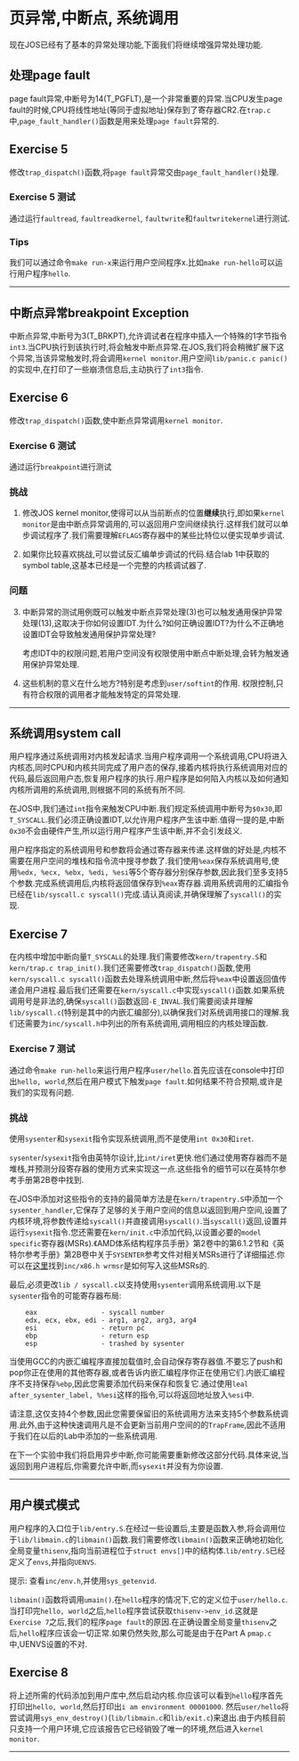 <!-- toc -->

# 页异常,中断点, 系统调用
现在JOS已经有了基本的异常处理功能,下面我们将继续增强异常处理功能.

## 处理page fault
page fault异常,中断号为14(T_PGFLT),是一个非常重要的异常.当CPU发生page fault的时候,CPU将线性地址(等同于虚拟地址)保存到了寄存器CR2.在`trap.c`中,`page_fault_handler()`函数是用来处理`page fault`异常的.

## Exercise 5
修改`trap_dispatch()`函数,将`page fault`异常交由`page_fault_handler()`处理.

### Exercise 5 测试
通过运行`faultread`, `faultreadkernel`, `faultwrite`和`faultwritekernel`进行测试.

### Tips
我们可以通过命令`make run-x`来运行用户空间程序x.比如`make run-hello`可以运行用户程序`hello`.

---

## 中断点异常breakpoint Exception
中断点异常,中断号为3(T_BRKPT),允许调试者在程序中插入一个特殊的1字节指令`int3`.当CPU执行到该执行时,将会触发中断点异常.在JOS,我们将会稍微扩展下这个异常,当该异常触发时,将会调用`kernel monitor`.用户空间`lib/panic.c panic()`的实现中,在打印了一些崩溃信息后,主动执行了`int3`指令.

## Exercise 6
修改`trap_dispatch()`函数,使中断点异常调用`kernel monitor`.

### Exercise 6 测试
通过运行`breakpoint`进行测试

### 挑战
1. 修改JOS kernel monitor,使得可以从当前断点的位置**继续**执行,即如果`kernel monitor`是由中断点异常调用的,可以返回用户空间继续执行.这样我们就可以单步调试程序了.我们需要理解`EFLAGS`寄存器中的某些比特位以便实现单步调试.

2. 如果你比较喜欢挑战,可以尝试反汇编单步调试的代码.结合lab 1中获取的symbol table,这基本已经是一个完整的内核调试器了.

### 问题
3. 中断异常的测试用例既可以触发中断点异常处理(3)也可以触发通用保护异常处理(13),这取决于你如何设置IDT.为什么?如何正确设置IDT?为什么不正确地设置IDT会导致触发通用保护异常处理?

    考虑IDT中的权限问题,若用户空间没有权限使用中断点中断处理,会转为触发通用保护异常处理.

4.  这些机制的意义在什么地方?特别是考虑到`user/softint`的作用.
    权限控制,只有符合权限的调用者才能触发特定的异常处理.
    
---

## 系统调用system call
用户程序通过系统调用对内核发起请求.当用户程序调用一个系统调用,CPU将进入内核态,同时CPU和内核共同完成了用户态的保存,接着内核将执行系统调用对应的代码,最后返回用户态,恢复用户程序的执行.用户程序是如何陷入内核以及如何通知内核所调用的系统调用,则根据不同的系统有所不同.

在JOS中,我们通过`int`指令来触发CPU中断.我们规定系统调用中断号为`$0x30`,即`T_SYSCALL`.我们必须正确设置IDT,以允许用户程序产生该中断.值得一提的是,中断`0x30`不会由硬件产生,所以运行用户程序产生该中断,并不会引发歧义.

用户程序指定的系统调用号和参数将会通过寄存器来传递.这样做的好处是,内核不需要在用户空间的堆栈和指令流中搜寻参数了.我们使用`%eax`保存系统调用号,使用`%edx, %ecx, %ebx, %edi, %esi`等5个寄存器分别保存参数,因此我们至多支持5个参数.完成系统调用后,内核将返回值保存到`%eax`寄存器.调用系统调用的汇编指令已经在`lib/syscall.c syscall()`完成.请认真阅读,并确保理解了`syscall()`的实现.

## Exercise 7
在内核中增加中断向量`T_SYSCALL`的处理.我们需要修改`kern/trapentry.S`和`kern/trap.c trap_init()`.我们还需要修改`trap_dispatch()`函数,使用`kern/syscall.c syscall()`函数去处理系统调用中断,然后将`%eax`中设置返回值传递会用户进程.最后我们还需要在`kern/syscall.c`中实现`syscall()`函数.如果系统调用号是非法的,确保`syscall()`函数返回`-E_INVAL`.我们需要阅读并理解`lib/syscall.c`(特别是其中的内嵌汇编部分),以确保我们对系统调用接口的理解.我们还需要为`inc/syscall.h`中列出的所有系统调用,调用相应的内核处理函数.

### Exercise 7 测试
通过命令`make run-hello`来运行用户程序`user/hello`.首先应该在console中打印出`hello, world`,然后在用户模式下触发`page fault`.如何结果不符合预期,或许是我们的实现有问题.

### 挑战
使用`sysenter`和`sysexit`指令实现系统调用,而不是使用`int 0x30`和`iret`.

`sysenter`/`sysexit`指令由英特尔设计,比`int/iret`更快.他们通过使用寄存器而不是堆栈,并预测分段寄存器的使用方式来实现这一点.这些指令的细节可以在英特尔参考手册第2B卷中找到.

在JOS中添加对这些指令的支持的最简单方法是在`kern/trapentry.S`中添加一个`sysenter_handler`,它保存了足够的关于用户空间的信息以返回到用户空间,设置了内核环境,将参数传递给`syscall()`并直接调用`syscall()`.当`syscall()`返回,设置并运行`sysexit`指令.您还需要在`kern/init.c`中添加代码,以设置必要的`model specific`寄存器(MSRs).《AMD体系结构程序员手册》第2卷中的第6.1.2节和《英特尔参考手册》第2B卷中关于`SYSENTER`参考文件对相关MSRs进行了详细描述.你可以在[这里](http://ftp.kh.edu.tw/Linux/SuSE/people/garloff/linux/k6mod.c)找到`inc/x86.h wrmsr`是如何写入这些MSRs的.

最后,必须更改`lib / syscall.c`以支持使用`sysenter`调用系统调用.以下是`sysenter`指令的可能寄存器布局:
```
	eax                - syscall number
	edx, ecx, ebx, edi - arg1, arg2, arg3, arg4
	esi                - return pc
	ebp                - return esp
	esp                - trashed by sysenter
```

当使用GCC的内嵌汇编程序直接加载值时,会自动保存寄存器值.不要忘了push和pop你正在使用的其他寄存器,或者告诉内嵌汇编程序你正在使用它们.内嵌汇编程序不支持保存`%ebp`,因此您需要添加代码来保存和恢复它.通过使用`leal after_sysenter_label, %%esi`这样的指令,可以将返回地址放入`%esi`中.

请注意,这仅支持4个参数,因此您需要保留旧的系统调用方法来支持5个参数系统调用.此外,由于这种快速调用凡是不会更新当前用户空间的的`TrapFrame`,因此不适用于我们在以后的Lab中添加的一些系统调用.

在下一个实验中我们将启用异步中断,你可能需要重新修改这部分代码.具体来说,当返回到用户进程后,你需要允许中断,而`sysexit`并没有为你设置.

---
## 用户模式模式
用户程序的入口位于`lib/entry.S`.在经过一些设置后,主要是函数入参,将会调用位于`lib/libmain.c`的`libmain()`函数.我们需要修改`libmain()`函数来正确地初始化全局变量`thisenv`,指向当前进程位于`struct envs[]`中的结构体.`lib/entry.S`已经定义了`envs`,并指向`UENVS`.

提示: 查看`inc/env.h`,并使用`sys_getenvid`.

`libmain()`函数将调用`umain()`.在`hello`程序的情况下,它的定义位于`user/hello.c`.当打印完`hello, world`之后,`hello`程序尝试获取`thisenv->env_id`.这就是`Exercise 7`之后,我们的程序`page fault`的原因.在正确设置全局变量`thisenv`之后,`hello`程序应该会一切正常.如果仍然失败,那么可能是由于在Part A `pmap.c`中,UENVS设置的不对.

## Exercise 8
将上述所需的代码添加到用户库中,然后启动内核.你应该可以看到`hello`程序首先打印出`hello, world`,然后打印出`i am environment 00001000`.
然后`user/hello`将尝试调用`sys_env_destroy()`(`lib/libmain.c`和`lib/exit.c`)来退出.由于内核目前只支持一个用户环境,它应该报告它已经销毁了唯一的环境,然后进入`kernel monitor`.




















































---